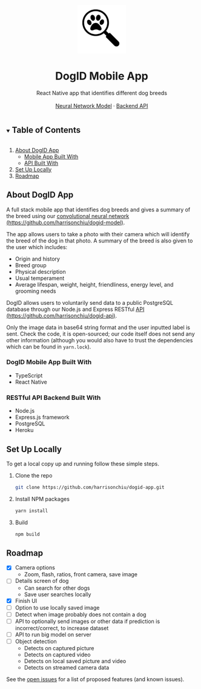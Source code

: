 <!-- PROJECT LOGO -->
<br />
<p align="center">
  <a href="https://github.com/harrisonchiu/dogid-app">
    <img src="docs/dogid-logo.png" alt="Logo" width="128" height="128">
  </a>

  <h1 align="center">DogID Mobile App</h1>

  <p align="center">
    React Native app that identifies different dog breeds
    <br />
    <br />
    <a href="https://github.com/harrisonchiu/dogid-model">Neural Network Model</a>
    ·
    <a href="https://github.com/harrisonchiu/dogid-api">Backend API</a>
  </p>
</p>



<!-- TABLE OF CONTENTS -->
<details open="open">
  <summary><h2 style="display: inline-block">Table of Contents</h2></summary>
  <ol>
    <li>
      <a href="#about-dogid-api">About DogID App</a>
      <ul>
        <li><a href="#dogid-mobile-app-built-with">Mobile App Built With</a></li>
      </ul>
      <ul>
        <li><a href="#restful-api-backend-built-with">API Built With</a></li>
      </ul>
    </li>
    <li>
      <a href="#set-up-locally">Set Up Locally</a>
    </li>
    <li>
      <a href="#roadmap">Roadmap</a>
    </li>
  </ol>
</details>



<!-- ABOUT THE PROJECT -->
## About DogID App

A full stack mobile app that identifies dog breeds and gives a summary of the breed
using our [convolutional neural network (https://github.com/harrisonchiu/dogid-model)](https://github.com/harrisonchiu/dogid-model).

The app allows users to take a photo with their camera which will identify the breed of
the dog in that photo. A summary of the breed is also given to the user which includes:
- Origin and history
- Breed group
- Physical description
- Usual temperament
- Average lifespan, weight, height, friendliness, energy level, and grooming needs

DogID allows users to voluntarily send data to a public PostgreSQL database through our
Node.js and Express RESTful [API (https://github.com/harrisonchiu/dogid-api)](https://github.com/harrisonchiu/dogid-api).

Only the image data in base64 string format and the user inputted label is sent.
Check the code, it is open-sourced; our code itself does not send any other information
(although you would also have to trust the dependencies which can be found in `yarn.lock`).

### DogID Mobile App Built With
- TypeScript
- React Native

### RESTful API Backend Built With
- Node.js
- Express.js framework
- PostgreSQL
- Heroku


<!-- GETTING STARTED -->
## Set Up Locally

To get a local copy up and running follow these simple steps.

1. Clone the repo
    ```sh
    git clone https://github.com/harrisonchiu/dogid-app.git
    ```
2. Install NPM packages
    ```sh
    yarn install
    ```
3. Build
    ```sh
    npm build
    ```


<!-- ROADMAP -->
## Roadmap
- [x] Camera options
    - Zoom, flash, ratios, front camera, save image
- [ ] Details screen of dog
    - Can search for other dogs
    - Save user searches locally
- [x] Finish UI
- [ ] Option to use locally saved image
- [ ] Detect when image probably does not contain a dog
- [ ] API to optionally send images or other data if prediction is incorrect/correct, to increase dataset
- [ ] API to run big model on server
- [ ] Object detection
    - Detects on captured picture
    - Detects on captured video
    - Detects on local saved picture and video
    - Detects on streamed camera data

See the [open issues](https://github.com/harrisonchiu/dogid-app/issues) for a list of proposed features (and known issues).